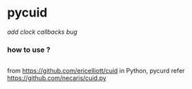 # pycuid

*add clock callbacks bug*

### how to use ?

```

```

from https://github.com/ericelliott/cuid in Python, pycurd refer https://github.com/necaris/cuid.py
